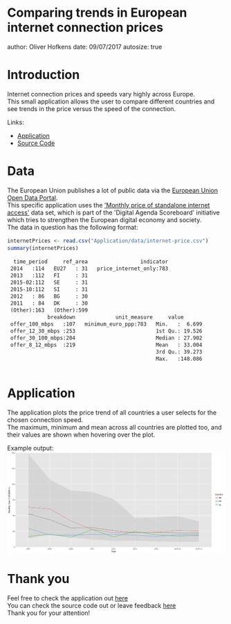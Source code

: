 Comparing trends in European internet connection prices
========================================================
author: Oliver Hofkens 
date: 09/07/2017
autosize: true

Introduction
========================================================

Internet connection prices and speeds vary highly across Europe.  
This small application allows the user to compare different countries and 
see trends in the price versus the speed of the connection.

Links:
* [Application](https://blarfursnarg.shinyapps.io/comparison_of_prices_of_internet_access_across_europe/)
* [Source Code](https://github.com/OliverHofkens/DDDCourseProject3)

Data
========================================================

The European Union publishes a lot of public data via the [European Union Open Data Portal](http://data.europa.eu/euodp/en/data/).  
This specific application uses the ['Monthly price of standalone internet access'](https://data.europa.eu/euodp/en/data/dataset/nu6TLMS46TeSDUKnHAkw) data set, which is part of the 'Digital Agenda Scoreboard' initiative which tries to strengthen the European digital economy and society.  
The data in question has the following format:  


```r
internetPrices <- read.csv("Application/data/internet-price.csv")
summary(internetPrices)
```

```
  time_period     ref_area                 indicator  
 2014   :114   EU27   : 31   price_internet_only:783  
 2013   :112   FI     : 31                            
 2015-02:112   SE     : 31                            
 2015-10:112   SI     : 31                            
 2012   : 86   BG     : 30                            
 2011   : 84   DK     : 30                            
 (Other):163   (Other):599                            
             breakdown             unit_measure     value        
 offer_100_mbps   :107   minimum_euro_ppp:783   Min.   :  6.699  
 offer_12_30_mbps :253                          1st Qu.: 19.526  
 offer_30_100_mbps:204                          Median : 27.902  
 offer_8_12_mbps  :219                          Mean   : 33.004  
                                                3rd Qu.: 39.273  
                                                Max.   :148.086  
                                                                 
```

Application
========================================================

The application plots the price trend of all countries a user selects for the chosen connection speed.  
The maximum, minimum and mean across all countries are plotted too, and their values are shown when hovering over the plot.  

Example output:  
![plot of chunk unnamed-chunk-2](Pitch-figure/unnamed-chunk-2-1.png)

Thank you
========================================================

Feel free to check the application out [here](https://blarfursnarg.shinyapps.io/comparison_of_prices_of_internet_access_across_europe/)   
You can check the source code out or leave feedback [here](https://github.com/OliverHofkens/DDDCourseProject3)  
Thank you for your attention!
